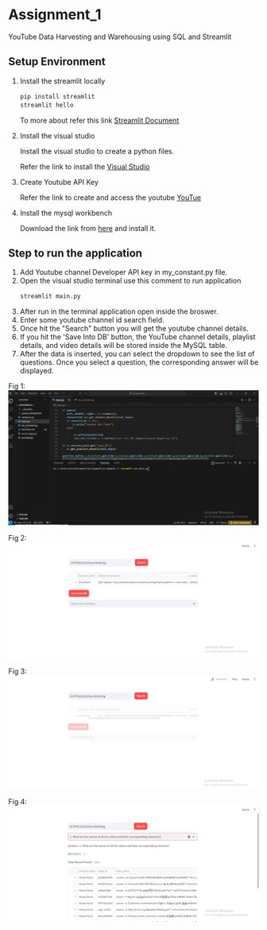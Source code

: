 # Assignment_1
YouTube Data Harvesting and Warehousing using SQL and Streamlit

## Setup Environment
1. Install the streamlit locally
   
   ```bash
   pip install streamlit
   streamlit hello
   ```
   
   To more about refer this link [Streamlit Document](https://docs.streamlit.io/)

2. Install the visual studio
   
   Install the visual studio to create a python files.
   
   Refer the link to install the [Visual Studio](https://code.visualstudio.com/download)

3. Create Youtube API Key

    Refer the link to create and access the youtube [YouTue](https://developers.google.com/youtube/v3/getting-started)

4. Install the mysql workbench

   Download the link from [here](https://dev.mysql.com/downloads/workbench/) and install it.

## Step to run the application
1. Add Youtube channel Developer API key in my_constant.py file.
2. Open the visual studio terminal use this comment to run application
   ```bash
   streamlit main.py
   ```
 3. After run in the terminal application open inside the broswer.
 4. Enter some youtube channel id search field.
 5. Once hit the "Search" button you will get the youtube channel details.
 6. If you hit the 'Save Into DB' button, the YouTube channel details, playlist details, and video details will be stored inside the MySQL table.
 7. After the data is inserted, you can select the dropdown to see the list of questions. Once you select a question, the corresponding answer will be displayed.

Fig 1:
![Alt text](Screenshots/Screen_1.PNG)

Fig 2:
![Alt text](Screenshots/Screen_2.PNG)

Fig 3:
![Alt text](Screenshots/Screen_3.PNG)

Fig 4:
![Alt text](Screenshots/Screen_4.PNG)


   
     

